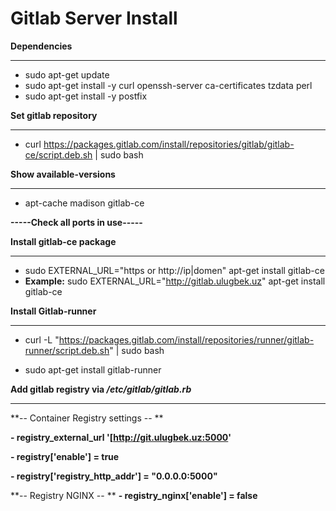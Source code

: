 # **Gitlab Server Install**

**Dependencies**
__________________________________________________________________________________________________

- sudo apt-get update
- sudo apt-get install -y curl openssh-server ca-certificates tzdata perl
- sudo apt-get install -y postfix


**Set gitlab repository**
__________________________________________________________________________________________________
- curl https://packages.gitlab.com/install/repositories/gitlab/gitlab-ce/script.deb.sh | sudo bash


**Show available-versions**
__________________________________________________________________________________________________
- apt-cache madison gitlab-ce 


**-----Check all ports in use-----**

**Install gitlab-ce package**
_________________________________________________________________________________________________
- sudo EXTERNAL_URL="https or http://ip|domen" apt-get install gitlab-ce
- 
  **Example:** sudo EXTERNAL_URL="http://gitlab.ulugbek.uz" apt-get install gitlab-ce



**Install Gitlab-runner**
_________________________________________________________________________________________________
- curl -L "https://packages.gitlab.com/install/repositories/runner/gitlab-runner/script.deb.sh" | sudo bash

- sudo apt-get install gitlab-runner


**Add gitlab registry via _/etc/gitlab/gitlab.rb_**
_________________________________________________________________________________________________
**-- Container Registry settings --
**

**- registry_external_url '[http://git.ulugbek.uz:5000'**

**- registry['enable'] = true**

**- registry['registry_http_addr'] = "0.0.0.0:5000"**

**-- Registry NGINX --
**
**- registry_nginx['enable'] = false**

